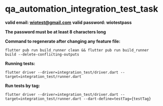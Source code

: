 # qa_automation_integration_test_task

**valid email: wiotest@gmail.com**
**valid password: wiotestpass**

**The password must be at least 8 characters long**

**Command to regenerate after changing any feature file:**


```flutter pub run build_runner clean && flutter pub run build_runner build --delete-conflicting-outputs```

**Running tests:**


```flutter driver --driver=integration_test/driver.dart --target=integration_test/runner.dart```

**Run tests by tag:**


```flutter driver --driver=integration_test/driver.dart --target=integration_test/runner.dart --dart-define=testTag={testTag}```